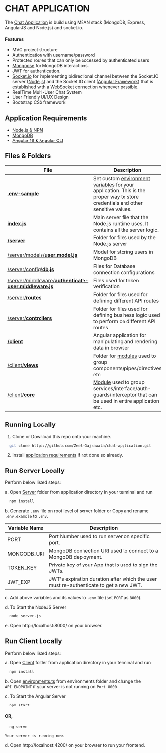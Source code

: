# CHAT APPLICATION

The [Chat Application](https://chat-application-plum.vercel.app/auth/login) is build using MEAN stack (MongoDB, Express, AngularJS and Node.js) and socket.io.

#### Features

- MVC project structure
- Authentication with username/password
- Protected routes that can only be accessed by authenticated users
- [Mongoose](https://github.com/Automattic/mongoose) for MongoDB interactions.
- [JWT](https://jwt.io) for authentication.
- [Socket.io](https://socket.io) for implementing bidirectional channel between the Socket.IO server ([Node.js](https://nodejs.org/en/download/)) and the Socket.IO client ([Angular Framework](https://angular.io/)) that is established with a WebSocket connection whenever possible.
- RealTime Multi-User Chat System
- User Friendly UI/UX Design
- Bootstrap CSS framework

## Application Requirements

- [Node.js & NPM](https://nodejs.org/en/download/)
- [MongoDB](https://www.mongodb.com/)
- [Angular 16 & Angular CLI](https://angular.io/cli)

## Files & Folders

| File                               | Description                                                  |
| ---------------------------------- | ------------------------------------------------------------ |
| [**.env-sample**](./.env.example) | Set custom [environment variables](https://en.wikipedia.org/wiki/Environment_variable) for your application. This is the proper way to store credentials and other sensitive values.
| [**index.js**](./server.js) | Main server file that the Node.js runtime uses. It contains all the server logic.
| [**/server**](./server) | Folder for files used by the Node.js server
| [/server/models/**user.model.js**](./server/models/user.model.js) | Model for storing users in MongoDB
| [/server/config/**db.js**](./server/config/db.js) | Files for Database connection configurations
| [/server/middleware/**authenticate-user.middleware.js**](./server/middleware/authenticate-user.middleware.js) | Files used for token verification
| [/server/**routes**](./server/routes) | Folder for files used for defining different API routes
| [/server/**controllers**](./server/controllers) | Folder for files used for defining business logic used to perform on different API routes
| [**/client**](./client) | Angular application for manipulating and rendering data in browser
| [/client/**views**](./client/views) | Folder for [modules](https://angular.io/guide/architecture-modules) used to group components/pipes/directives etc. 
| [/client/**core**](./client/core) | [Module](https://angular.io/guide/architecture-modules) used to group services/interface/auth-guards/interceptor that can be used in entire application etc. 

## Running Locally

1. Clone or Download this repo onto your machine. 

```bash
  git clone https://github.com/Zeel-Gajrawala/chat-application.git
```

2. Install [application requirements](#application-requirements) if not done so already.

## Run Server Locally

Perform below listed steps:

a. Open [Server](./server/) folder from application directory in your terminal and run

```bash
  npm install
```

b. Generate `.env` file on root level of server folder or Copy and rename `.env.example` to `.env`.

| Variable Name                     | Description                    |
|-----------------------------------|--------------------------------|
| PORT                   | Port Number used to run server on specific port. |
| MONGODB_URI                  | MongoDB connection URI used to connect to a MongoDB deployment. |
| TOKEN_KEY               | Private key of your App that is used to sign the JWTs. |
| JWT_EXP               | JWT's expiration duration after which the user must re-authenticate to get a new JWT. |

c. Add above variables and its values to `.env` file (set `PORT` as `8000`).

d. To Start the NodeJS Server

```bash
  node server.js
```

e. Open http://localhost:8000/ on your browser.

## Run Client Locally

Perform below listed steps:

a. Open [Client](./client/) folder from application directory in your terminal and run

```bash
  npm install
```

b. Open [environments.ts](./client/src/environments/environment.ts) from environments folder and change the `API_ENDPOINT` if your server is not running on `Port 8000`

c. To Start the Angular Server

```bash
  npm start
```

#### OR,

```bash
  ng serve
```

`Your server is running now.`

d. Open http://localhost:4200/ on your browser to run your frontend.
